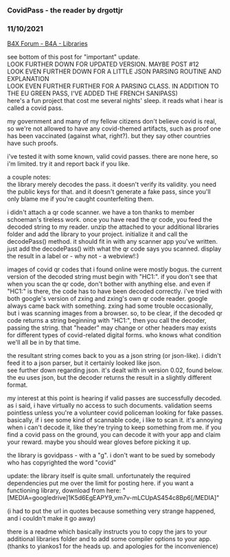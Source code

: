 ### CovidPass - the reader by drgottjr
### 11/10/2021
[B4X Forum - B4A - Libraries](https://www.b4x.com/android/forum/threads/135795/)

see bottom of this post for "important" update.  
LOOK FURTHER DOWN FOR UPDATED VERSION. MAYBE POST #12  
LOOK EVEN FURTHER DOWN FOR A LITTLE JSON PARSING ROUTINE AND EXPLANATION  
LOOK EVEN FURTHER FURTHER FOR A PARSING CLASS. IN ADDITION TO THE EU GREEN PASS, I'VE ADDED THE FRENCH SANIPASS)  
here's a fun project that cost me several nights' sleep. it reads what i hear is called a covid pass.  
  
my government and many of my fellow citizens don't believe covid is real, so we're not allowed to have any covid-themed artifacts, such as proof one has been vaccinated (against what, right?). but they say other countries have such proofs.  
  
i've tested it with some known, valid covid passes. there are none here, so i'm limited. try it and report back if you like.  
  
a couple notes:  
the library merely decodes the pass. it doesn't verify its validity. you need the public keys for that. and it doesn't generate a fake pass, since you'll only blame me if you're caught counterfeiting them.  
  
i didn't attach a qr code scanner. we have a ton thanks to member schoeman's tireless work. once you have read the qr code, you feed the decoded string to my reader. unzip the attached to your additional libraries folder and add the library to your project. initialize it and call the decodePass() method. it should fit in with any scanner app you've written. just add the decodePass() with what the qr code says you scanned. display the result in a label or - why not - a webview!:)  
  
images of covid qr codes that i found online were mostly bogus. the current version of the decoded string must begin with "HC1:". if you don't see that when you scan the qr code, don't bother with anything else. and even if "HC1:" is there, the code has to have been decoded correctly. i've tried with both google's version of zxing and zxing's own qr code reader. google always came back with something. zxing had some trouble occasionally, but i was scanning images from a browser. so, to be clear, if the decoded qr code returns a string beginning with "HC1:", then you call the decoder, passing the string. that "header" may change or other headers may exists for different types of covid-related digital forms. who knows what condition we'll all be in by that time.  
  
the resultant string comes back to you as a json string (or json-like). i didn't feed it to a json parser, but it certainly looked like json.  
see further down regarding json. it's dealt with in version 0.02, found below. the eu uses json, but the decoder returns the result in a slightly different format.  
  
my interest at this point is hearing if valid passes are successfully decoded. as i said, i have virtually no access to such documents. validation seems pointless unless you're a volunteer covid policeman looking for fake passes. basically, if i see some kind of scannable code, i like to scan it. it's annoying when i can't decode it, like they're trying to keep something from me. if you find a covid pass on the ground, you can decode it with your app and claim your reward. maybe you should wear gloves before picking it up.  
  
the library is govidpass - with a "g". i don't want to be sued by somebody who has copyrighted the word "covid"  
  
update: the library itself is quite small. unfortunately the required dependencies put me over the limit for posting here. if you want a functioning library, download from here: "[MEDIA=googledrive]1K5d6EgEAPY9\_vm7v-mLCUpAS454c8Bp6[/MEDIA]"  
  
(i had to put the url in quotes because something very strange happened, and i couldn't make it go away)  
  
  
there is a readme which basically instructs you to copy the jars to your additional libraries folder and to add some compiler options to your app. (thanks to yiankos1 for the heads up. and apologies for the inconvenience)
